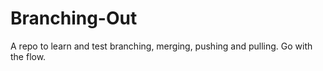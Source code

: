 # Branching-Out
A repo to learn and test branching, merging, pushing and pulling. Go with the flow.
